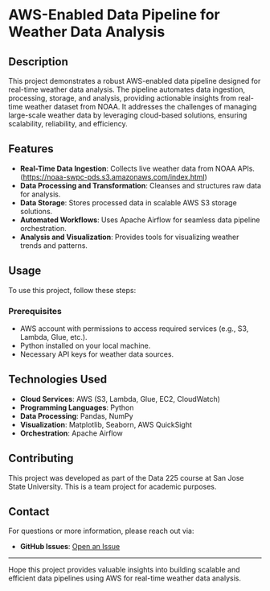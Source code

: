 # AWS-Enabled Data Pipeline for Weather Data Analysis

## Description
This project demonstrates a robust AWS-enabled data pipeline designed for real-time weather data analysis. The pipeline automates data ingestion, processing, storage, and analysis, providing actionable insights from real-time weather dataset from NOAA. It addresses the challenges of managing large-scale weather data by leveraging cloud-based solutions, ensuring scalability, reliability, and efficiency.

## Features
- **Real-Time Data Ingestion**: Collects live weather data from NOAA APIs. (https://noaa-swpc-pds.s3.amazonaws.com/index.html)
- **Data Processing and Transformation**: Cleanses and structures raw data for analysis.
- **Data Storage**: Stores processed data in scalable AWS S3 storage solutions.
- **Automated Workflows**: Uses Apache Airflow for seamless data pipeline orchestration.
- **Analysis and Visualization**: Provides tools for visualizing weather trends and patterns.

## Usage
To use this project, follow these steps:

### Prerequisites
- AWS account with permissions to access required services (e.g., S3, Lambda, Glue, etc.).
- Python installed on your local machine.
- Necessary API keys for weather data sources.

## Technologies Used
- **Cloud Services**: AWS (S3, Lambda, Glue, EC2, CloudWatch)
- **Programming Languages**: Python
- **Data Processing**: Pandas, NumPy
- **Visualization**: Matplotlib, Seaborn, AWS QuickSight
- **Orchestration**: Apache Airflow

## Contributing
This project was developed as part of the Data 225 course at San Jose State University. This is a team project for academic purposes.

## Contact
For questions or more information, please reach out via:
- **GitHub Issues**: [Open an Issue](https://github.com/svarshneysjsu/AWS-Enabled-Data-Pipeline-for-Weather-Data-Analysis/issues)

---

Hope this project provides valuable insights into building scalable and efficient data pipelines using AWS for real-time weather data analysis.

